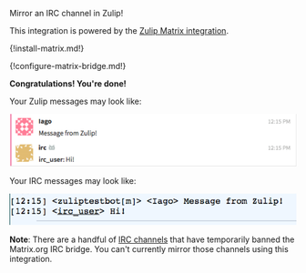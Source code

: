 Mirror an IRC channel in Zulip!

This integration is powered by the [Zulip Matrix integration](/integrations/doc/matrix).

{!install-matrix.md!}

{!configure-matrix-bridge.md!}

**Congratulations! You're done!**

Your Zulip messages may look like:

![](/static/images/integrations/irc/001.png)

Your IRC messages may look like:

![](/static/images/integrations/irc/002.png)

**Note**: There are a handful of
[IRC channels](https://github.com/matrix-org/matrix-appservice-irc/wiki/Channels-from-which-the-IRC-bridge-is-banned)
that have temporarily banned the Matrix.org IRC bridge.
You can't currently mirror those channels using this integration.

